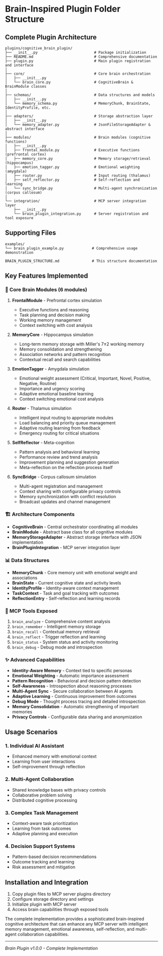 # Brain-Inspired Plugin Folder Structure

## Complete Plugin Architecture

```
plugins/cognitive_brain_plugin/
├── __init__.py                          # Package initialization
├── README.md                            # Comprehensive documentation
├── plugin.py                            # Main plugin registration and interface
│
├── core/                                # Core brain orchestration
│   ├── __init__.py
│   └── brain_core.py                    # CognitiveBrain & BrainModule classes
│
├── schemas/                             # Data structures and models  
│   ├── __init__.py
│   └── memory_schema.py                 # MemoryChunk, BrainState, IdentityProfile, etc.
│
├── adapters/                            # Storage abstraction layer
│   ├── __init__.py
│   └── memory_adapter.py                # JsonFileStorageAdapter & abstract interface
│
├── modules/                             # Brain modules (cognitive functions)
│   ├── __init__.py
│   ├── frontal_module.py                # Executive functions (prefrontal cortex)
│   ├── memory_core.py                   # Memory storage/retrieval (hippocampus)
│   ├── emotion_tagger.py                # Emotional weighting (amygdala)
│   ├── router.py                        # Input routing (thalamus)
│   ├── self_reflector.py                # Self-reflection and learning
│   └── sync_bridge.py                   # Multi-agent synchronization (corpus callosum)
│
└── integration/                         # MCP server integration layer
    ├── __init__.py
    └── brain_plugin_integration.py      # Server registration and tool exposure
```

## Supporting Files

```
examples/
└── brain_plugin_example.py             # Comprehensive usage demonstration

BRAIN_PLUGIN_STRUCTURE.md               # This structure documentation
```

## Key Features Implemented

### 🧠 Core Brain Modules (6 modules)

1. **FrontalModule** - Prefrontal cortex simulation
   - Executive functions and reasoning
   - Task planning and decision making  
   - Working memory management
   - Context switching with cost analysis

2. **MemoryCore** - Hippocampus simulation
   - Long-term memory storage with Miller's 7±2 working memory
   - Memory consolidation and strengthening
   - Association networks and pattern recognition
   - Contextual recall and search capabilities

3. **EmotionTagger** - Amygdala simulation  
   - Emotional weight assessment (Critical, Important, Novel, Positive, Negative, Routine)
   - Importance and urgency scoring
   - Adaptive emotional baseline learning
   - Context switching emotional cost analysis

4. **Router** - Thalamus simulation
   - Intelligent input routing to appropriate modules
   - Load balancing and priority queue management
   - Adaptive routing learning from feedback
   - Emergency routing for critical situations

5. **SelfReflector** - Meta-cognition
   - Pattern analysis and behavioral learning
   - Performance review and trend analysis
   - Improvement planning and suggestion generation
   - Meta-reflection on the reflection process itself

6. **SyncBridge** - Corpus callosum simulation
   - Multi-agent registration and management
   - Context sharing with configurable privacy controls
   - Memory synchronization with conflict resolution
   - Broadcast updates and channel management

### 🏗️ Architecture Components

- **CognitiveBrain** - Central orchestrator coordinating all modules
- **BrainModule** - Abstract base class for all cognitive modules
- **MemoryStorageAdapter** - Abstract storage interface with JSON implementation
- **BrainPluginIntegration** - MCP server integration layer

### 📊 Data Structures

- **MemoryChunk** - Core memory unit with emotional weight and associations
- **BrainState** - Current cognitive state and activity levels
- **IdentityProfile** - Identity-aware context management
- **TaskContext** - Task and goal tracking with outcomes
- **ReflectionEntry** - Self-reflection and learning records

### 🔧 MCP Tools Exposed

1. `brain_analyze` - Comprehensive content analysis
2. `brain_remember` - Intelligent memory storage  
3. `brain_recall` - Contextual memory retrieval
4. `brain_reflect` - Trigger reflection and learning
5. `brain_status` - System status and activity monitoring
6. `brain_debug` - Debug mode and introspection

### ✨ Advanced Capabilities

- **Identity-Aware Memory** - Context tied to specific personas
- **Emotional Weighting** - Automatic importance assessment
- **Pattern Recognition** - Behavioral and decision pattern detection
- **Self-Awareness** - Introspection about reasoning processes
- **Multi-Agent Sync** - Secure collaboration between AI agents
- **Adaptive Learning** - Continuous improvement from outcomes
- **Debug Mode** - Thought process tracing and detailed introspection
- **Memory Consolidation** - Automatic strengthening of important memories
- **Privacy Controls** - Configurable data sharing and anonymization

## Usage Scenarios

### 1. Individual AI Assistant
- Enhanced memory with emotional context
- Learning from user interactions
- Self-improvement through reflection

### 2. Multi-Agent Collaboration  
- Shared knowledge bases with privacy controls
- Collaborative problem solving
- Distributed cognitive processing

### 3. Complex Task Management
- Context-aware task prioritization
- Learning from task outcomes
- Adaptive planning and execution

### 4. Decision Support Systems
- Pattern-based decision recommendations
- Outcome tracking and learning
- Risk assessment and mitigation

## Installation and Integration

1. Copy plugin files to MCP server plugins directory
2. Configure storage directory and settings
3. Initialize plugin with MCP server
4. Access brain capabilities through exposed tools

The complete implementation provides a sophisticated brain-inspired cognitive architecture that can enhance any MCP server with intelligent memory management, emotional awareness, self-reflection, and multi-agent collaboration capabilities.

---
*Brain Plugin v1.0.0 - Complete Implementation*